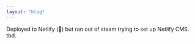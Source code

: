 ```yaml
---
layout: "blog"
---
```


Deployed to Netlify (🎉) but ran out of steam trying to set up Netlify CMS. tbd.
